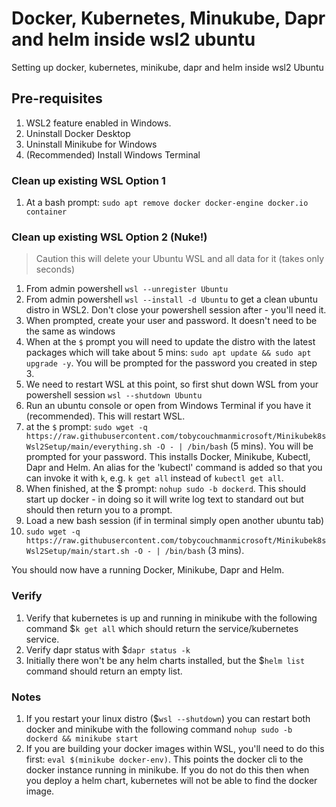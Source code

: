 # Docker, Kubernetes, Minukube, Dapr and helm inside wsl2 ubuntu
Setting up docker, kubernetes, minikube, dapr and helm inside wsl2 Ubuntu

## Pre-requisites
1. WSL2 feature enabled in Windows.
1. Uninstall Docker Desktop
1. Uninstall Minikube for Windows
1. (Recommended) Install Windows Terminal

### Clean up existing WSL Option 1
1. At a bash prompt: `sudo apt remove docker docker-engine docker.io container`

### Clean up existing WSL Option 2 (Nuke!)
> Caution this will delete your Ubuntu WSL and all data for it (takes only seconds)
1. From admin powershell `wsl --unregister Ubuntu`
1. From admin powershell `wsl --install -d Ubuntu` to get a clean ubuntu distro in WSL2. Don't close your powershell session after - you'll need it.
1. When prompted, create your user and password. It doesn't need to be the same as windows
1. When at the `$` prompt you will need to update the distro with the latest packages which will take about 5 mins: `sudo apt update && sudo apt upgrade -y`. You will be prompted for the password you created in step 3.
1. We need to restart WSL at this point, so first shut down WSL from your powershell session `wsl --shutdown Ubuntu`
1. Run an ubuntu console or open from Windows Terminal if you have it (recommended). This will restart WSL.
1. at the `$` prompt: `sudo wget -q https://raw.githubusercontent.com/tobycouchmanmicrosoft/Minikubek8sWsl2Setup/main/everything.sh -O - | /bin/bash` (5 mins). You will be prompted for your password. This installs Docker, Minikube, Kubectl, Dapr and Helm. An alias for the 'kubectl' command is added so that you can invoke it with `k`, e.g. `k get all` instead of `kubectl get all`.
1. When finished, at the $ prompt: `nohup sudo -b dockerd`. This should start up docker - in doing so it will write log text to standard out but should then return you to a prompt.
1. Load a new bash session (if in terminal simply open another ubuntu tab)
1. `sudo wget -q https://raw.githubusercontent.com/tobycouchmanmicrosoft/Minikubek8sWsl2Setup/main/start.sh -O - | /bin/bash` (3 mins).

You should now have a running Docker, Minikube, Dapr and Helm.

### Verify
1. Verify that kubernetes is up and running in minikube with the following command $`k get all` which should return the service/kubernetes service.
2. Verify dapr status with $`dapr status -k`
3. Initially there won't be any helm charts installed, but the $`helm list` command should return an empty list.

### Notes
1. If you restart your linux distro ($`wsl --shutdown`) you can restart both docker and minikube with the following command `nohup sudo -b dockerd && minikube start`
2. If you are building your docker images within WSL, you'll need to do this first: `eval $(minikube docker-env)`. This points the docker cli to the docker instance running in minikube. If you do not do this then when you deploy a helm chart, kubernetes will not be able to find the docker image.
